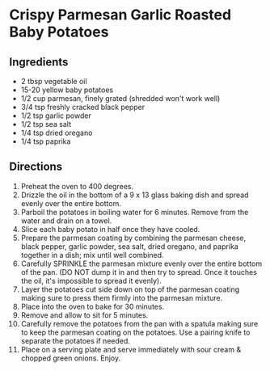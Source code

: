 # Crispy Parmesan Garlic Roasted Baby Potatoes

## Ingredients
- 2 tbsp vegetable oil
- 15-20 yellow baby potatoes
- 1/2 cup parmesan, finely grated (shredded won't work well)
- 3/4 tsp freshly cracked black pepper
- 1/2 tsp garlic powder
- 1/2 tsp sea salt
- 1/4 tsp dried oregano
- 1/4 tsp paprika

## Directions
1. Preheat the oven to 400 degrees. 
1. Drizzle the oil in the bottom of a 9 x 13 glass baking dish and spread evenly over the entire bottom.
1. Parboil the potatoes in boiling water for 6 minutes. Remove from the water and drain on a towel. 
1. Slice each baby potato in half once they have cooled.
1. Prepare the parmesan coating by combining the parmesan cheese, black pepper, garlic powder, sea salt, dried oregano, and paprika together in a dish; mix until well combined.
1. Carefully SPRINKLE the parmesan mixture evenly over the entire bottom of the pan. (DO NOT dump it in and then try to spread. Once it touches the oil, it's impossible to spread it evenly).
1. Layer the potatoes cut side down on top of the parmesan coating making sure to press them firmly into the parmesan mixture.
1. Place into the oven to bake for 30 minutes. 
1. Remove and allow to sit for 5 minutes.
1. Carefully remove the potatoes from the pan with a spatula making sure to keep the parmesan coating on the potatoes. Use a pairing knife to separate the potatoes if needed. 
1. Place on a serving plate and serve immediately with sour cream & chopped green onions. Enjoy. 